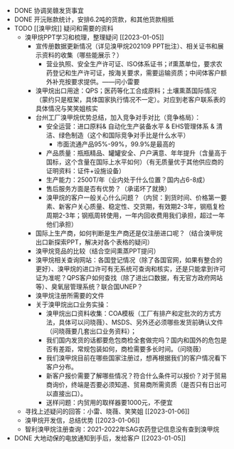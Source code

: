 - DONE 协调吴赣发货事宜
- DONE 开沅账款统计，安排6.2吨的货款，和其他货款相抵
- TODO [[溴甲烷]] 疑问和需要的资料
	- 溴甲烷PPT学习和梳理，整理疑问 [[2023-01-05]]
		- 宣传册数据更新情况（详见溴甲烷202109 PPT批注）、相关证书和展示资料的收集（哪些能展示？）
			- 营业执照、安全生产许可证、ISO体系证书；if熏蒸单位，要求农药登记和生产许可证，按海关要求，需要运输资质；中间体客户额外补充按要求提供。——问小雷要
		- 溴甲烷出口用途：QPS；医药等化工合成原料；土壤熏蒸国际情况（蒙约只是框架，具体国家执行情况不一定）。对应到老客户联系表的具体情况与笑笑姐核实
		- 台州工厂溴甲烷优势总结，加入竞争对手对比（竞争格局）：
			- 安全运营：进口原料& 自动化生产装备水平 & EHS管理体系 &
			  清洁、绿色制造（这个和国际竞争对手比是什么水平）
				- 市面流通产品95%-99%，99.9%是最高的
			- 产品质量：瓶瓶精品、罐罐安全、户户满意、年年提升（含量高于国标，这个含量在国际上水平如何）（有无质量优于其他供应商的证明资料：证件+设施设备）
			- 生产能力：2500T/年（业内处于什么位置？国内占6-8成）
			- 售后服务方面是否有优势？（承诺坏了就换）
			- 溴甲烷的客户一般关心什么问题？（内贸：到货时间、价格第一要素、新客户关心质量、稳定性、交货期，有效期2-3年，钢瓶复检周期2-3年；钢瓶周转使用，一年内回收费用我们承担，超过一年他们承担）
		- 国际上生产商，如何判断是生产商还是仅注册进口呢？（结合溴甲烷出口新探索PPT，解决对各个表格的疑问）
		- 溴甲烷竞品的比较（结合空间熏蒸PPT提问）
		- 溴甲烷相关查询网站：各国登记情况（除了各国官网，如果有整合的更好）、溴甲烷的进口许可有无系统可查询和核实，还是只能拿到许可证为准呢？QPS客户如何查找（除了进出口数据，有无官方政府网站等）、臭氧层管理系统？联合国UNEP？
		- 溴甲烷注册所需要的文件
		- 关于溴甲烷出口业务实操：
			- 溴甲烷出口资料收集：COA模板（工厂有排产和定批次的方式方法，具体可以问晓薇）、MSDS、另外还必须哪些发货前确认文件（问晓薇要几套出口业务资料）；
			- 我们国内发货的话都要危包商检全套做完吗？国内和国外的危包是否有差距，常规包装如何，商检需要多长时间。（问晓薇）
			- 我们溴甲烷目前在哪些国家注册过，想再根据我们的客户情况看下客户分布。
			- 新客户报价需要了解哪些情况？符合什么条件可以报价？对于贸易商询价，终端是否要必须知道、贸易商所需资质（是否只有日出可以直接出口）。
			- 送样问题：内贸用的取样器要1000元，不便宜
	- 寻找上述疑问的回答：小雷、晓薇、笑笑姐 [[2023-01-06]]
	- 溴甲烷开发信，总结优势 [[2023-01-06]]
	- 智利溴甲烷注册查询：2021-2022年SAG农药登记信息没有查到溴甲烷
- DONE 大地动保的电放通知到手后，发给客户 [[2023-01-05]]